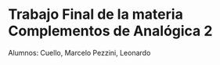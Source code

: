 # **Trabajo Final de la materia Complementos de Analógica 2**

Alumnos:
  Cuello, Marcelo
  Pezzini, Leonardo
  
  
